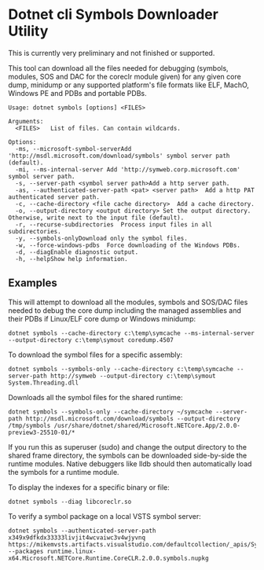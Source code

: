 # Dotnet cli Symbols Downloader Utility #

This is currently very preliminary and not finished or supported.

This tool can download all the files needed for debugging (symbols, modules, SOS and DAC for the coreclr module given) for any given core dump, minidump or any supported platform's file formats like ELF, MachO, Windows PE and PDBs and portable PDBs.
      
    Usage: dotnet symbols [options] <FILES>
    
    Arguments:
      <FILES>   List of files. Can contain wildcards.
    
    Options:
      -ms, --microsoft-symbol-serverAdd 'http://msdl.microsoft.com/download/symbols' symbol server path (default).
      -mi, --ms-internal-server Add 'http://symweb.corp.microsoft.com' symbol server path.
      -s, --server-path <symbol server path>Add a http server path.
      -as, --authenticated-server-path <pat> <server path>  Add a http PAT authenticated server path.
      -c, --cache-directory <file cache directory>  Add a cache directory.
      -o, --output-directory <output directory> Set the output directory. Otherwise, write next to the input file (default).
      -r, --recurse-subdirectories  Process input files in all subdirectories.
      -y, --symbols-onlyDownload only the symbol files.
      -w, --force-windows-pdbs  Force downloading of the Windows PDBs.
      -d, --diagEnable diagnostic output.
      -h, --helpShow help information.

## Examples ##

This will attempt to download all the modules, symbols and SOS/DAC files needed to debug the core dump including the managed assemblies and their PDBs if Linux/ELF core dump or Windows minidump:

    dotnet symbols --cache-directory c:\temp\symcache --ms-internal-server --output-directory c:\temp\symout coredump.4507

To download the symbol files for a specific assembly:

    dotnet symbols --symbols-only --cache-directory c:\temp\symcache --server-path http://symweb --output-directory c:\temp\symout System.Threading.dll

Downloads all the symbol files for the shared runtime:

    dotnet symbols --symbols-only --cache-directory ~/symcache --server-path http://msdl.microsoft.com/download/symbols --output-directory /tmp/symbols /usr/share/dotnet/shared/Microsoft.NETCore.App/2.0.0-preview3-25510-01/*

If you run this as superuser (sudo) and change the output directory to the shared frame directory, the symbols can be downloaded side-by-side the runtime modules. Native debuggers like lldb should then automatically load the symbols for a runtime module.

To display the indexes for a specific binary or file:

    dotnet symbols --diag libcoreclr.so

To verify a symbol package on a local VSTS symbol server:

    dotnet symbols --authenticated-server-path x349x9dfkdx33333livjit4wcvaiwc3v4wjyvnq https://mikemvsts.artifacts.visualstudio.com/defaultcollection/_apis/Symbol/symsrv --packages runtime.linux-x64.Microsoft.NETCore.Runtime.CoreCLR.2.0.0.symbols.nupkg
